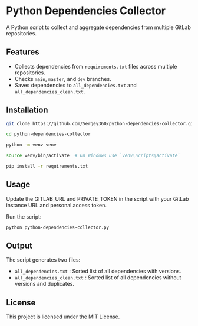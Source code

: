# Python Dependencies Collector

A Python script to collect and aggregate dependencies from multiple GitLab repositories.

## Features

- Collects dependencies from `requirements.txt` files across multiple repositories.
- Checks `main`, `master`, and `dev` branches.
- Saves dependencies to `all_dependencies.txt` and `all_dependencies_clean.txt`.

## Installation

```bash
git clone https://github.com/Sergey360/python-dependencies-collector.git

cd python-dependencies-collector

python -m venv venv

source venv/bin/activate  # On Windows use `venv\Scripts\activate`

pip install -r requirements.txt
```

## Usage

Update the GITLAB_URL and PRIVATE_TOKEN in the script with your GitLab instance URL and personal access token.

Run the script:

```bash
python python-dependencies-collector.py
```


## Output

The script generates two files:

- `all_dependencies.txt` : Sorted list of all dependencies with versions.
- `all_dependencies_clean.txt` : Sorted list of all dependencies without versions and duplicates.


## License

This project is licensed under the MIT License.

